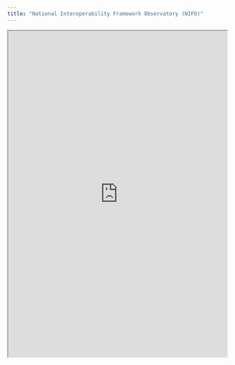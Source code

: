 ```yaml
---
title: "National Interoperability Framework Observatory (NIFO)"
---
```




<iframe height="750" width="100%" src="https://ewelton.github.io/ktest/wiki.html#National%20Interoperability%20Framework%20Observatory%20(NIFO)"></iframe>

